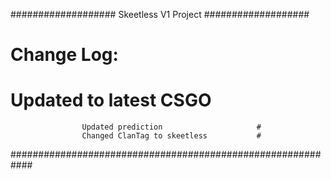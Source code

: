 ################### Skeetless V1 Project ###################
#                        Change Log:                       #
#                   Updated to latest CSGO                 #
                    Updated prediction                     #
                    Changed ClanTag to skeetless           #
############################################################
